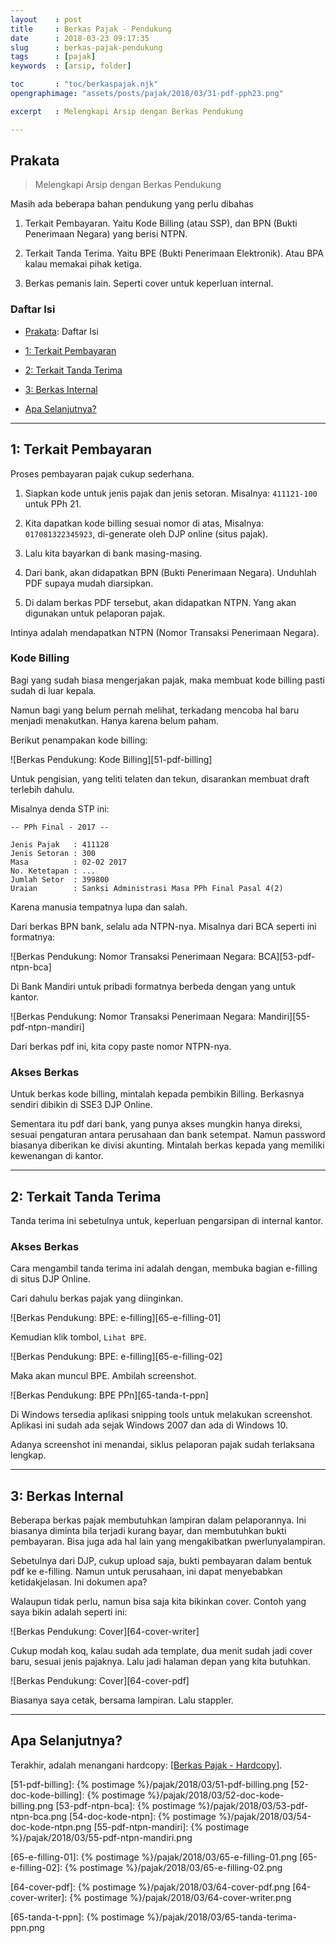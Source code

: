 ```yaml
---
layout    : post
title     : Berkas Pajak - Pendukung
date      : 2018-03-23 09:17:35
slug      : berkas-pajak-pendukung
tags      : [pajak]
keywords  : [arsip, folder]

toc       : "toc/berkaspajak.njk"
opengraphimage: "assets/posts/pajak/2018/03/31-pdf-pph23.png"

excerpt   : Melengkapi Arsip dengan Berkas Pendukung

---
```


<a name="prakata"></a>

## Prakata

> Melengkapi Arsip dengan Berkas Pendukung

Masih ada beberapa bahan pendukung yang perlu dibahas

1. Terkait Pembayaran.
   Yaitu Kode Billing (atau SSP),
   dan BPN (Bukti Penerimaan Negara) yang berisi NTPN.

2. Terkait Tanda Terima.
   Yaitu BPE (Bukti Penerimaan Elektronik).
   Atau BPA kalau memakai pihak ketiga.

3. Berkas pemanis lain.
   Seperti cover untuk keperluan internal.

### Daftar Isi

* [Prakata](#prakata): Daftar Isi

* [1: Terkait Pembayaran](#bpn)

* [2: Terkait Tanda Terima](#bpe)

* [3: Berkas Internal](#internal)

* [Apa Selanjutnya?](#selanjutnya)

-- -- --

<a name="bpn"></a>

## 1: Terkait Pembayaran

Proses pembayaran pajak cukup sederhana.

1. Siapkan kode untuk jenis pajak dan jenis setoran.
   Misalnya: `411121-100` untuk PPh 21.

2. Kita dapatkan kode billing sesuai nomor di atas,
   Misalnya: `017081322345923`,
   di-generate oleh DJP online (situs pajak).

3. Lalu kita bayarkan di bank masing-masing.

4. Dari bank, akan didapatkan BPN (Bukti Penerimaan Negara).
   Unduhlah PDF supaya mudah diarsipkan.

5. Di dalam berkas PDF tersebut, akan didapatkan NTPN.
   Yang akan digunakan untuk pelaporan pajak.

Intinya adalah mendapatkan NTPN
(Nomor Transaksi Penerimaan Negara).

### Kode Billing

Bagi yang sudah biasa mengerjakan pajak,
maka membuat kode billing pasti sudah di luar kepala.

Namun bagi yang belum pernah melihat,
terkadang mencoba hal baru menjadi menakutkan.
Hanya karena belum paham.

Berikut penampakan kode billing:

![Berkas Pendukung: Kode Billing][51-pdf-billing]

Untuk pengisian, yang teliti telaten dan tekun,
disarankan membuat draft terlebih dahulu.

Misalnya denda STP ini:

```
-- PPh Final - 2017 --

Jenis Pajak   : 411128
Jenis Setoran : 300
Masa          : 02-02 2017
No. Ketetapan : ...
Jumlah Setor  : 399800
Uraian        : Sanksi Administrasi Masa PPh Final Pasal 4(2)
```

Karena manusia tempatnya lupa dan salah.

Dari berkas BPN bank, selalu ada NTPN-nya.
Misalnya dari BCA seperti ini formatnya:

![Berkas Pendukung: Nomor Transaksi Penerimaan Negara: BCA][53-pdf-ntpn-bca]

Di Bank Mandiri untuk pribadi formatnya berbeda dengan yang untuk kantor.

![Berkas Pendukung: Nomor Transaksi Penerimaan Negara: Mandiri][55-pdf-ntpn-mandiri]

Dari berkas pdf ini, kita copy paste nomor NTPN-nya.

### Akses Berkas

Untuk berkas kode billing, mintalah kepada pembikin Billing.
Berkasnya sendiri dibikin di SSE3 DJP Online.

Sementara itu pdf dari bank, yang punya akses mungkin hanya direksi,
sesuai pengaturan antara perusahaan dan bank setempat.
Namun password biasanya diberikan ke divisi akunting.
Mintalah berkas kepada yang memiliki kewenangan di kantor.

-- -- --

<a name="bpe"></a>

## 2: Terkait Tanda Terima

Tanda terima ini sebetulnya untuk,
keperluan pengarsipan di internal kantor.

### Akses Berkas

Cara mengambil tanda terima ini adalah dengan,
membuka bagian e-filling di situs DJP Online.

Cari dahulu berkas pajak yang diinginkan.

![Berkas Pendukung: BPE: e-filling][65-e-filling-01]

Kemudian klik tombol, `Lihat BPE`.

![Berkas Pendukung: BPE: e-filling][65-e-filling-02]

Maka akan muncul BPE.
Ambilah screenshot.

![Berkas Pendukung: BPE PPn][65-tanda-t-ppn]

Di Windows tersedia aplikasi snipping tools untuk melakukan screenshot.
Aplikasi ini sudah ada sejak Windows 2007 dan ada di Windows 10.

Adanya screenshot ini menandai,
siklus pelaporan pajak sudah terlaksana lengkap.

-- -- --

<a name="internal"></a>

## 3: Berkas Internal

Beberapa berkas pajak membutuhkan lampiran dalam pelaporannya.
Ini biasanya diminta bila terjadi kurang bayar,
dan membutuhkan bukti pembayaran.
Bisa juga ada hal lain yang mengakibatkan pwerlunyalampiran.

Sebetulnya dari DJP, cukup upload saja,
bukti pembayaran dalam bentuk pdf ke e-filling.
Namun untuk perusahaan, ini dapat menyebabkan ketidakjelasan.
Ini dokumen apa?

Walaupun tidak perlu,
namun bisa saja kita bikinkan cover.
Contoh yang saya bikin adalah seperti ini:

![Berkas Pendukung: Cover][64-cover-writer]

Cukup modah koq, kalau sudah ada template,
dua menit sudah jadi cover baru, sesuai jenis pajaknya.
Lalu jadi halaman depan yang kita butuhkan.

![Berkas Pendukung: Cover][64-cover-pdf]

Biasanya saya cetak, bersama lampiran.
Lalu stappler.

-- -- --

<a name="selanjutnya"></a>

## Apa Selanjutnya?

Terakhir, adalah menangani hardcopy:
[[Berkas Pajak - Hardcopy][local-whats-next]].

[//]: <> ( -- -- -- links below -- -- -- )

[local-whats-next]:     /pajak/2018/03/25/berkas-pajak-hardcopy.html

[51-pdf-billing]:       {% postimage %}/pajak/2018/03/51-pdf-billing.png
[52-doc-kode-billing]:  {% postimage %}/pajak/2018/03/52-doc-kode-billing.png
[53-pdf-ntpn-bca]:      {% postimage %}/pajak/2018/03/53-pdf-ntpn-bca.png
[54-doc-kode-ntpn]:     {% postimage %}/pajak/2018/03/54-doc-kode-ntpn.png
[55-pdf-ntpn-mandiri]:  {% postimage %}/pajak/2018/03/55-pdf-ntpn-mandiri.png

[65-e-filling-01]:      {% postimage %}/pajak/2018/03/65-e-filling-01.png
[65-e-filling-02]:      {% postimage %}/pajak/2018/03/65-e-filling-02.png

[64-cover-pdf]:         {% postimage %}/pajak/2018/03/64-cover-pdf.png
[64-cover-writer]:      {% postimage %}/pajak/2018/03/64-cover-writer.png

[65-tanda-t-ppn]:       {% postimage %}/pajak/2018/03/65-tanda-terima-ppn.png
